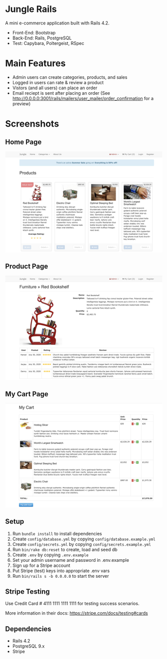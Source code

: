 # Jungle Rails

A mini e-commerce application built with Rails 4.2.

- Front-End: Bootstrap
- Back-End: Rails, PostgreSQL
- Test: Capybara, Poltergeist, RSpec

# Main Features

- Admin users can create categories, products, and sales
- Logged in users can rate & review a product
- Vistors (and all users) can place an order
- Email reciept is sent after placing an order (See http://0.0.0.0:3001/rails/mailers/user_mailer/order_confirmation for a preview)

# Screenshots

## Home Page

![Screenshot of Home Page](docs/home-page.png)

## Product Page

![Screenshot of Product Page](docs/product-details.png)

## My Cart Page

![Screenshot of Cart](docs/my-cart-page.png)

## Setup

1. Run `bundle install` to install dependencies
2. Create `config/database.yml` by copying `config/database.example.yml`
3. Create `config/secrets.yml` by copying `config/secrets.example.yml`
4. Run `bin/rake db:reset` to create, load and seed db
5. Create `.env` by copying `.env.example`
6. Set your admin username and password in .env.example
6. Sign up for a Stripe account
7. Put Stripe (test) keys into appropriate .env vars
8. Run `bin/rails s -b 0.0.0.0` to start the server

## Stripe Testing

Use Credit Card # 4111 1111 1111 1111 for testing success scenarios.

More information in their docs: <https://stripe.com/docs/testing#cards>

## Dependencies

* Rails 4.2
* PostgreSQL 9.x
* Stripe

